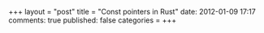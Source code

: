 +++
layout = "post"
title = "Const pointers in Rust"
date: 2012-01-09 17:17
comments: true
published: false
categories = 
+++
